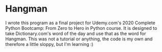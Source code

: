 # Hangman

I wrote this program as a final project for Udemy.com's 2020 Complete Python Bootcamp: From Zero to Hero in Python course.
It is designed to take Dictionary.com's word of the day and use that as the word for Hangman.
This was not a tutorial or anything, the code is my own and therefore a little sloppy, but I'm learning :)
